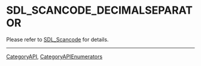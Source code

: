 # SDL_SCANCODE_DECIMALSEPARATOR

Please refer to [SDL_Scancode](SDL_Scancode) for details.

----
[CategoryAPI](CategoryAPI), [CategoryAPIEnumerators](CategoryAPIEnumerators)

